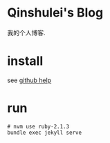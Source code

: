 # Qinshulei's Blog
我的个人博客.

# install

see [github help](https://help.github.com/articles/setting-up-your-github-pages-site-locally-with-jekyll/)

# run
```
# nvm use ruby-2.1.3
bundle exec jekyll serve
```
